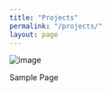 ```yaml
---
title: "Projects"
permalink: "/projects/"
layout: page
---
```


![image](https://user-images.githubusercontent.com/4594624/151706346-8032b97e-a00b-45a4-b3e4-1d4b93d23936.png)

Sample Page
